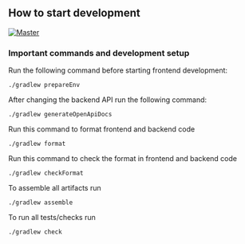 ## How to start development

[![Master](https://github.com/simonhauck/gradle-semantic-versioning/actions/workflows/on-master-push.yml/badge.svg)](https://github.com/simonhauck/gradle-semantic-versioning/actions/workflows/on-master-push.yml)

### Important commands and development setup

Run the following command before starting frontend development:

```shell
./gradlew prepareEnv
```

After changing the backend API run the following command:

```shell
./gradlew generateOpenApiDocs
```

Run this command to format frontend and backend code

```shell
./gradlew format
```

Run this command to check the format in frontend and backend code

```shell
./gradlew checkFormat
```

To assemble all artifacts run

```shell
./gradlew assemble
```

To run all tests/checks run

```shell
./gradlew check
```